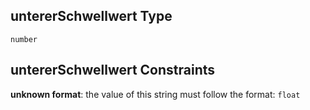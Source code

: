 ## untererSchwellwert Type

`number`

## untererSchwellwert Constraints

**unknown format**: the value of this string must follow the format: `float`
